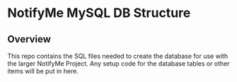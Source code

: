 # NotifyMe MySQL DB Structure

## Overview

This repo contains the SQL files needed to create the database for use with the larger NotifyMe Project. Any setup code for the database tables or other items will be put in here. 
